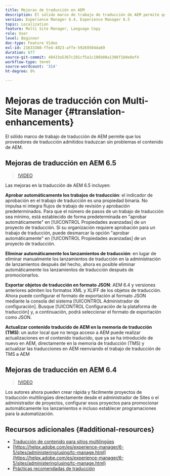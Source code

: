 ```yaml
---
title: Mejoras de traducción en AEM
description: El sólido marco de trabajo de traducción de AEM permite que los proveedores de traducción admitidos traduzcan sin problemas el contenido de AEM. Obtenga información sobre las mejoras más recientes.
version: Experience Manager 6.4, Experience Manager 6.5
topic: Localization
feature: Multi Site Manager, Language Copy
role: User
level: Beginner
doc-type: Feature Video
exl-id: 21633308-ffe4-4023-affe-59269504da69
duration: 677
source-git-commit: 48433a5367c281cf5a1c106b08a1306f1b0e8ef4
workflow-type: tm+mt
source-wordcount: '314'
ht-degree: 0%

---
```


# Mejoras de traducción con Multi-Site Manager {#translation-enhancements}

El sólido marco de trabajo de traducción de AEM permite que los proveedores de traducción admitidos traduzcan sin problemas el contenido de AEM.

## Mejoras de traducción en AEM 6.5

>[!VIDEO](https://video.tv.adobe.com/v/27405?quality=12&learn=on)

Las mejoras en la traducción de AEM 6.5 incluyen:

**Aprobar automáticamente los trabajos de traducción**: el indicador de aprobación en el trabajo de traducción es una propiedad binaria. No impulsa ni integra flujos de trabajo de revisión y aprobación predeterminados. Para que el número de pasos de un trabajo de traducción sea mínimo, está establecido de forma predeterminada en &quot;aprobar automáticamente&quot; en [!UICONTROL Propiedades avanzadas] de un proyecto de traducción. Si su organización requiere aprobación para un trabajo de traducción, puede desmarcar la opción &quot;aprobar automáticamente&quot; en [!UICONTROL Propiedades avanzadas] de un proyecto de traducción.

**Eliminar automáticamente los lanzamientos de traducción**: en lugar de eliminar manualmente los lanzamientos de traducción en la administración de lanzamientos después del hecho, ahora es posible eliminar automáticamente los lanzamientos de traducción después de promocionarlos.

**Exportar objetos de traducción en formato JSON**: AEM 6.4 y versiones anteriores admiten los formatos XML y XLIFF de los objetos de traducción. Ahora puede configurar el formato de exportación al formato JSON mediante la consola del sistema [!UICONTROL Administrador de configuración]. Busque [!UICONTROL Configuración de la plataforma de traducción] y, a continuación, podrá seleccionar el formato de exportación como JSON.

**Actualizar contenido traducido de AEM en la memoria de traducción (TMS)**: un autor local que no tenga acceso a AEM puede realizar actualizaciones en el contenido traducido, que ya se ha introducido de nuevo en AEM, directamente en la memoria de traducción (TMS) y actualizar las traducciones en AEM reenviando el trabajo de traducción de TMS a AEM

## Mejoras de traducción en AEM 6.4

>[!VIDEO](https://video.tv.adobe.com/v/21309?quality=12&learn=on)

Los autores ahora pueden crear rápida y fácilmente proyectos de traducción multilingües directamente desde el administrador de Sites o el administrador de proyectos, configurar esos proyectos para promocionar automáticamente los lanzamientos e incluso establecer programaciones para la automatización.

## Recursos adicionales {#additional-resources}

* [Traducción de contenido para sitios multilingües](https://helpx.adobe.com/es/experience-manager/6-5/sites/administering/using/translation.html)
* [https://helpx.adobe.com/es/experience-manager/6-5/sites/administering/using/tc-manage.html](https://helpx.adobe.com/es/experience-manager/6-5/sites/administering/using/tc-manage.html)
* [Prácticas recomendadas de traducción](https://helpx.adobe.com/es/experience-manager/6-5/sites/administering/using/tc-bp.html)

